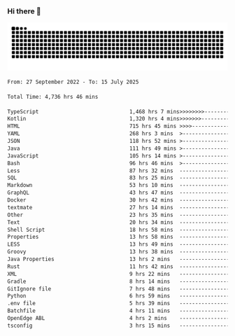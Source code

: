 ### Hi there 👋

<picture>
  <source media="(prefers-color-scheme: dark)" srcset="https://raw.githubusercontent.com/heyline/heyline/output/github-contribution-grid-snake-dark.svg">
  <source media="(prefers-color-scheme: light)" srcset="https://raw.githubusercontent.com/heyline/heyline/output/github-contribution-grid-snake.svg">
  <img alt="github contribution grid snake animation" src="https://raw.githubusercontent.com/heyline/heyline/output/github-contribution-grid-snake.svg">
</picture>

<!--START_SECTION:waka-->

```txt
From: 27 September 2022 - To: 15 July 2025

Total Time: 4,736 hrs 46 mins

TypeScript                             1,468 hrs 7 mins>>>>>>>>-----------------   30.99 %
Kotlin                                 1,320 hrs 4 mins>>>>>>>------------------   27.87 %
HTML                                   715 hrs 45 mins >>>>---------------------   15.11 %
YAML                                   268 hrs 3 mins  >------------------------   05.66 %
JSON                                   118 hrs 52 mins >------------------------   02.51 %
Java                                   111 hrs 49 mins >------------------------   02.36 %
JavaScript                             105 hrs 14 mins >------------------------   02.22 %
Bash                                   96 hrs 46 mins  >------------------------   02.04 %
Less                                   87 hrs 32 mins  -------------------------   01.85 %
SQL                                    83 hrs 25 mins  -------------------------   01.76 %
Markdown                               53 hrs 10 mins  -------------------------   01.12 %
GraphQL                                43 hrs 47 mins  -------------------------   00.92 %
Docker                                 30 hrs 42 mins  -------------------------   00.65 %
textmate                               27 hrs 14 mins  -------------------------   00.58 %
Other                                  23 hrs 35 mins  -------------------------   00.50 %
Text                                   20 hrs 34 mins  -------------------------   00.43 %
Shell Script                           18 hrs 58 mins  -------------------------   00.40 %
Properties                             13 hrs 58 mins  -------------------------   00.30 %
LESS                                   13 hrs 49 mins  -------------------------   00.29 %
Groovy                                 13 hrs 38 mins  -------------------------   00.29 %
Java Properties                        13 hrs 2 mins   -------------------------   00.28 %
Rust                                   11 hrs 42 mins  -------------------------   00.25 %
XML                                    9 hrs 22 mins   -------------------------   00.20 %
Gradle                                 8 hrs 14 mins   -------------------------   00.17 %
GitIgnore file                         7 hrs 48 mins   -------------------------   00.16 %
Python                                 6 hrs 59 mins   -------------------------   00.15 %
.env file                              5 hrs 39 mins   -------------------------   00.12 %
Batchfile                              4 hrs 11 mins   -------------------------   00.09 %
OpenEdge ABL                           4 hrs 2 mins    -------------------------   00.09 %
tsconfig                               3 hrs 15 mins   -------------------------   00.07 %
```

<!--END_SECTION:waka-->

